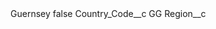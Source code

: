 <?xml version="1.0" encoding="UTF-8"?>
<CustomMetadata xmlns="http://soap.sforce.com/2006/04/metadata" xmlns:xsi="http://www.w3.org/2001/XMLSchema-instance" xmlns:xsd="http://www.w3.org/2001/XMLSchema">
    <label>Guernsey</label>
    <protected>false</protected>
    <values>
        <field>Country_Code__c</field>
        <value xsi:type="xsd:string">GG</value>
    </values>
    <values>
        <field>Region__c</field>
        <value xsi:nil="true"/>
    </values>
</CustomMetadata>
